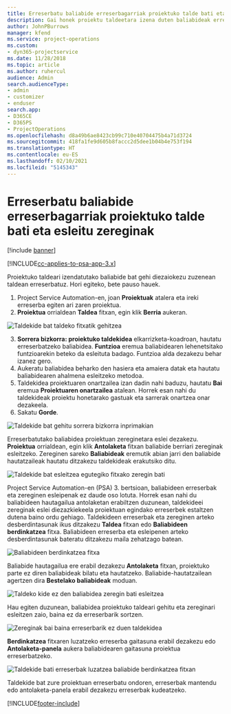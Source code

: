```yaml
---
title: Erreserbatu baliabide erreserbagarriak proiektuko talde bati eta esleitu zereginak
description: Gai honek proiektu taldeetara izena duten baliabideak erreserbatzeko eta hauek zereginetara esleitzeko moduari buruzko informazioa eskaintzen du.
author: JohnPBurrows
manager: kfend
ms.service: project-operations
ms.custom:
- dyn365-projectservice
ms.date: 11/28/2018
ms.topic: article
ms.author: ruhercul
audience: Admin
search.audienceType:
- admin
- customizer
- enduser
search.app:
- D365CE
- D365PS
- ProjectOperations
ms.openlocfilehash: d8a49b6ae8423cb99c710e40704475b4a71d3724
ms.sourcegitcommit: 418fa1fe9d605b8faccc2d5dee1b04b4e753f194
ms.translationtype: HT
ms.contentlocale: eu-ES
ms.lasthandoff: 02/10/2021
ms.locfileid: "5145343"
---
```

# <a name="book-named-bookable-resources-to-a-project-team-and-assign-tasks"></a>Erreserbatu baliabide erreserbagarriak proiektuko talde bati eta esleitu zereginak 

[!include [banner](../includes/psa-now-project-operations.md)]

[!INCLUDE[cc-applies-to-psa-app-3.x](../includes/cc-applies-to-psa-app-3x.md)]

Proiektuko taldeari izendatutako baliabide bat gehi diezaiokezu zuzenean taldean erreserbatuz. Hori egiteko, bete pauso hauek.

1. Project Service Automation-en, joan **Proiektuak** atalera eta ireki erreserba egiten ari zaren proiektua.
2. **Proiektua** orrialdean **Taldea** fitxan, egin klik **Berria** aukeran. 

![Taldekide bat taldeko fitxatik gehitzea](media/RM-how-to-1.png)

3. **Sorrera bizkorra: proiektuko taldekidea** elkarrizketa-koadroan, hautatu erreserbatzeko baliabidea. **Funtzioa** eremua baliabidearen lehenetsitako funtzioarekin beteko da esleituta badago. Funtzioa alda dezakezu behar izanez gero. 
4. Aukeratu baliabidea beharko den hasiera eta amaiera datak eta hautatu baliabidearen ahalmena esleitzeko metodoa. 
5. Taldekidea proiektuaren onartzailea izan dadin nahi baduzu, hautatu **Bai** eremua **Proiektuaren onartzailea** atalean. Horrek esan nahi du taldekideak proiektu honetarako gastuak eta sarrerak onartzea onar dezakeela. 
6. Sakatu **Gorde**.

![Taldekide bat gehitu sorrera bizkorra inprimakian](media/RM-how-to-2.png)


Erreserbatutako baliabidea proiektuan zereginetara eslei dezakezu. **Proiektua** orrialdean, egin klik **Antolaketa** fitxan baliabide berriari zereginak esleitzeko. Zereginen sareko **Baliabideak** eremutik abian jarri den baliabide hautatzaileak hautatu ditzakezu taldekideak erakutsiko ditu.

![Taldekide bat esleitzea egutegiko fitxako zeregin bati](media/RM-how-to-3.png)

Project Service Automation-en (PSA) 3. bertsioan, baliabideen erreserbak eta zereginen esleipenak ez daude oso lotuta. Horrek esan nahi du baliabideen hautagailua antolaketan erabiltzen duzunean, taldekideei zereginak eslei diezazkiekeela proiektuan egindako erreserbek estaltzen dutena baino ordu gehiago.
Taldekideen erreserbak eta zereginen arteko desberdintasunak ikus ditzakezu **Taldea** fitxan edo **Baliabideen berdinkatzea** fitxa. Baliabideen erreserba eta esleipenen arteko desberdintasunak bateratu ditzakezu maila zehatzago batean.

![Baliabideen berdinkatzea fitxa](media/RM-how-to-4.png)

Baliabide hautagailua ere erabil dezakezu **Antolaketa** fitxan, proiektuko parte ez diren baliabideak bilatu eta hautatzeko. Baliabide-hautatzailean agertzen dira **Bestelako baliabideak** moduan.

![Taldeko kide ez den baliabidea zeregin bati esleitzea](media/RM-how-to-5.png)

Hau egiten duzunean, baliabidea proiektuko taldeari gehitu eta zereginari esleitzen zaio, baina ez da erreserbarik sortzen.

![Zereginak bai baina erreserbarik ez duen taldekidea](media/RM-how-to-6.png)

**Berdinkatzea** fitxaren luzatzeko erreserba gaitasuna erabil dezakezu edo **Antolaketa-panela** aukera baliabidearen gaitasuna proiektua erreserbatzeko.

![Taldekide bati erreserbak luzatzea baliabide berdinkatzea fitxan](media/RM-how-to-7.png)

Taldekide bat zure proiektuan erreserbatu ondoren, erreserbak mantendu edo antolaketa-panela erabil dezakezu erreserbak kudeatzeko.


[!INCLUDE[footer-include](../includes/footer-banner.md)]